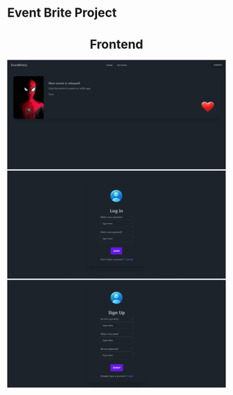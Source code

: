 <h1>Event Brite Project</h1>
<center><h1 href="https://google.com" >Frontend</h1></center>
<img src="/img/1.png"/>
<img src="/img/2.png"/>
<img src="/img//3.png"/>
